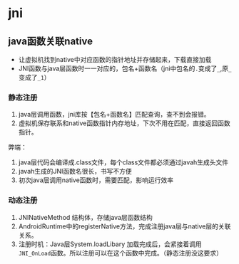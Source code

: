 # jni

## java函数关联native

* 让虚拟机找到native中对应函数的指针地址并存储起来，下载直接加载
* JNI函数与java层函数时一一对应的，包名+函数名（jni中包名的`.`变成了`_`,原`_`变成了`_1`）

### 静态注册

1. java层调用函数，jni库按【包名+函数名】匹配查询，查不到会报错。
2. 虚拟机保存联系和native函数指针内存地址，下次不用在匹配，直接返回函数指针。

弊端：

1. java层代码会编译成.class文件，每个class文件都必须通过javah生成头文件
2. javah生成的JNI函数名很长，书写不方便
3. 初次java层调用native函数时，需要匹配，影响运行效率

### 动态注册

1. JNINativeMethod 结构体，存储java层函数结构
2. AndroidRuntime中的registerNative方法，完成注册java层与native层的关联关系。
3. 注册时机：Java层System.loadLibary 加载完成后，会紧接着调用`JNI_OnLoad`函数。所以注册可以在这个函数中完成。（静态注册没这要求）
